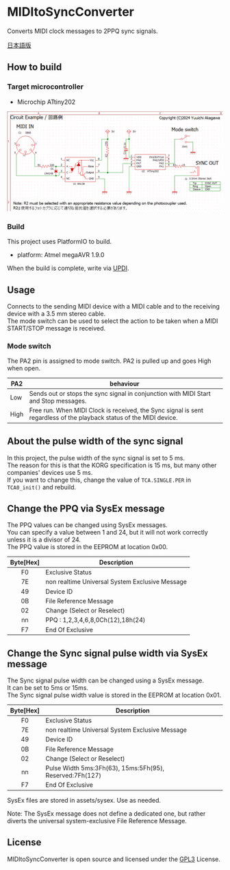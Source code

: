 # MIDItoSyncConverter
Converts MIDI clock messages to 2PPQ sync signals.

[日本語版](README-ja.md)

## How to build
### Target microcontroller
- Microchip ATtiny202

![schematic](./schematic.png)  

### Build
This project uses PlatformIO to build.
- platform: Atmel megaAVR 1.9.0

When the build is complete, write via [UPDI](https://www.google.com/search?q=microchip+updi).

## Usage
Connects to the sending MIDI device with a MIDI cable and to the receiving device with a 3.5 mm stereo cable.  
The mode switch can be used to select the action to be taken when a MIDI START/STOP message is received.

### Mode switch
The PA2 pin is assigned to mode switch. PA2 is pulled up and goes High when open.

|PA2 |behaviour|
|----|---------|
|Low |Sends out or stops the sync signal in conjunction with MIDI Start and Stop messages.|
|High|Free run. When MIDI Clock is received, the Sync signal is sent regardless of the playback status of the MIDI device.|

## About the pulse width of the sync signal
In this project, the pulse width of the sync signal is set to 5 ms.  
The reason for this is that the KORG specification is 15 ms, but many other companies' devices use 5 ms.  
If you want to change this, change the value of ```TCA.SINGLE.PER``` in ```TCA0_init()``` and rebuild.

## Change the PPQ via SysEx message
The PPQ values can be changed using SysEx messages.  
You can specify a value between 1 and 24, but it will not work correctly unless it is a divisor of 24.  
The PPQ value is stored in the EEPROM at location 0x00.

|Byte[Hex] | Description                                     |
|:--------:|-------------------------------------------------|
|F0        | Exclusive Status                                |
|7E        | non realtime Universal System Exclusive Message |
|49        | Device ID                                       |
|0B        | File Reference Message                          |
|02        | Change (Select or Reselect)                     |
|nn        | PPQ : 1,2,3,4,6,8,0Ch(12),18h(24)               |
|F7        | End Of Exclusive                                |

## Change the Sync signal pulse width via SysEx message
The Sync signal pulse width can be changed using a SysEx message.  
It can be set to 5ms or 15ms.  
The Sync signal pulse width value is stored in the EEPROM at location 0x01.

|Byte[Hex] | Description                                             |
|:--------:|---------------------------------------------------------|
|F0        | Exclusive Status                                        |
|7E        | non realtime Universal System Exclusive Message         |
|49        | Device ID                                               |
|0B        | File Reference Message                                  |
|02        | Change (Select or Reselect)                             |
|nn        | Pulse Width 5ms:3Fh(63), 15ms:5Fh(95), Reserved:7Fh(127)|
|F7        | End Of Exclusive                                        |


SysEx files are stored in assets/sysex. Use as needed.

Note: The SysEx message does not define a dedicated one, but rather diverts the universal system-exclusive File Reference Message.

## License
MIDItoSyncConverter is open source and licensed under the [GPL3](/LICENSE) License.
